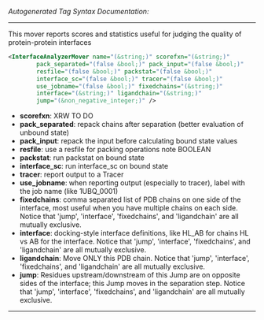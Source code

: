 <!-- THIS IS AN AUTOGENERATED FILE: Don't edit it directly, instead change the schema definition in the code itself. -->

_Autogenerated Tag Syntax Documentation:_

---
This mover reports scores and statistics useful for judging the quality of protein-protein interfaces

```xml
<InterfaceAnalyzerMover name="(&string;)" scorefxn="(&string;)"
        pack_separated="(false &bool;)" pack_input="(false &bool;)"
        resfile="(false &bool;)" packstat="(false &bool;)"
        interface_sc="(false &bool;)" tracer="(false &bool;)"
        use_jobname="(false &bool;)" fixedchains="(&string;)"
        interface="(&string;)" ligandchain="(&string;)"
        jump="(&non_negative_integer;)" />
```

-   **scorefxn**: XRW TO DO
-   **pack_separated**: repack chains after separation (better evaluation of unbound state)
-   **pack_input**: repack the input before calculating bound state values
-   **resfile**: use a resfile for packing operations note BOOLEAN
-   **packstat**: run packstat on bound state
-   **interface_sc**: run interface_sc on bound state
-   **tracer**: report output to a Tracer
-   **use_jobname**: when reporting output (especially to tracer), label with the job name (like 1UBQ_0001)
-   **fixedchains**: comma separated list of PDB chains on one side of the interface, most useful when you have multiple chains on each side.  Notice that 'jump', 'interface', 'fixedchains', and 'ligandchain' are all mutually exclusive.
-   **interface**: docking-style interface definitions, like HL_AB for chains HL vs AB for the interface.  Notice that 'jump', 'interface', 'fixedchains', and 'ligandchain' are all mutually exclusive.
-   **ligandchain**: Move ONLY this PDB chain.  Notice that 'jump', 'interface', 'fixedchains', and 'ligandchain' are all mutually exclusive.
-   **jump**: Residues upstream/downstream of this Jump are on opposite sides of the interface; this Jump moves in the separation step.  Notice that 'jump', 'interface', 'fixedchains', and 'ligandchain' are all mutually exclusive.

---

